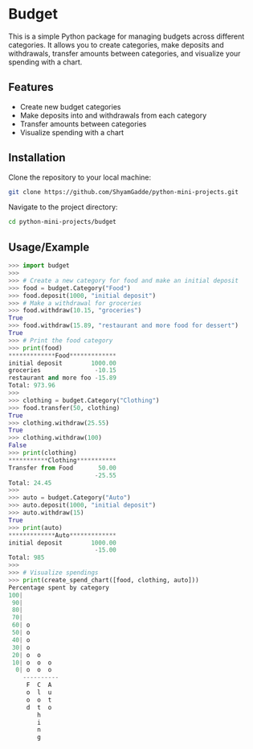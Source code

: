 # Budget

This is a simple Python package for managing budgets across different categories. It allows you to create categories, make deposits and withdrawals, transfer amounts between categories, and visualize your spending with a chart.

## Features

- Create new budget categories
- Make deposits into and withdrawals from each category
- Transfer amounts between categories
- Visualize spending with a chart

## Installation

Clone the repository to your local machine:

```bash
git clone https://github.com/ShyamGadde/python-mini-projects.git
```

Navigate to the project directory:

```bash
cd python-mini-projects/budget
```

## Usage/Example

```python
>>> import budget
>>>
>>> # Create a new category for food and make an initial deposit
>>> food = budget.Category("Food")
>>> food.deposit(1000, "initial deposit")
>>> # Make a withdrawal for groceries
>>> food.withdraw(10.15, "groceries")
True
>>> food.withdraw(15.89, "restaurant and more food for dessert")
True
>>> # Print the food category
>>> print(food)
*************Food*************
initial deposit        1000.00
groceries               -10.15
restaurant and more foo -15.89
Total: 973.96
>>>
>>> clothing = budget.Category("Clothing")
>>> food.transfer(50, clothing)
True
>>> clothing.withdraw(25.55)
True
>>> clothing.withdraw(100)
False
>>> print(clothing)
***********Clothing***********
Transfer from Food       50.00
                        -25.55
Total: 24.45
>>>
>>> auto = budget.Category("Auto")
>>> auto.deposit(1000, "initial deposit")
>>> auto.withdraw(15)
True
>>> print(auto)
*************Auto*************
initial deposit        1000.00
                        -15.00
Total: 985
>>>
>>> # Visualize spendings
>>> print(create_spend_chart([food, clothing, auto]))
Percentage spent by category
100|
 90|
 80|
 70|
 60| o
 50| o
 40| o
 30| o
 20| o  o
 10| o  o  o
  0| o  o  o
    ----------
     F  C  A
     o  l  u
     o  o  t
     d  t  o
        h
        i
        n
        g
```
